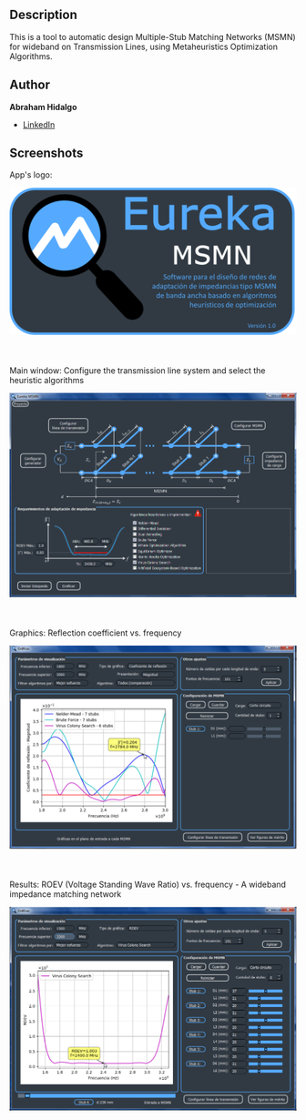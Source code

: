 ## Description
This is a tool to automatic design Multiple-Stub Matching Networks (MSMN) for wideband on Transmission Lines, using Metaheuristics Optimization Algorithms.

## Author
**Abraham Hidalgo**
* [LinkedIn](https://www.linkedin.com/in/hidalgoabraham/)

## Screenshots


App's logo:

![App Screenshot](./logo_eureka_msmn.png)
<br />
<br />
<br />
<br />
Main window: Configure the transmission line system and select the heuristic algorithms

![App Screenshot](./ventana_principal.png)
<br />
<br />
<br />
<br />
Graphics: Reflection coefficient vs. frequency

![App Screenshot](./resultados_disenho.png)
<br />
<br />
<br />
<br />
Results: ROEV (Voltage Standing Wave Ratio) vs. frequency - A wideband impedance matching network

![App Screenshot](./calidad_2.png)

